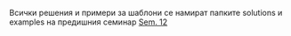 Всички решения и примери за шаблони се намират папките solutions и examples на предишния семинар [Sem. 12](../Sem.%2012/)
